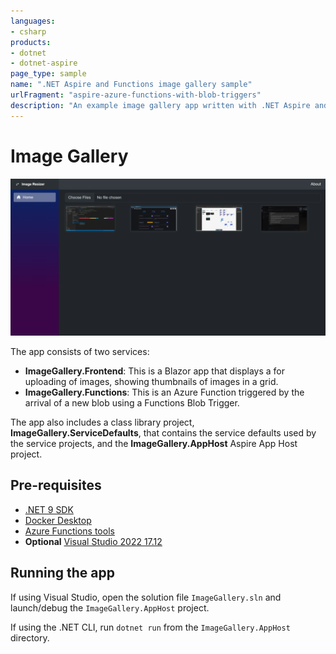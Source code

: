 ```yaml
---
languages:
- csharp
products:
- dotnet
- dotnet-aspire
page_type: sample
name: ".NET Aspire and Functions image gallery sample"
urlFragment: "aspire-azure-functions-with-blob-triggers"
description: "An example image gallery app written with .NET Aspire and Azure Functions."
---
```


# Image Gallery

![Screenshot of the web frontend the .NET Aspire with Azure Functions sample](./images/aspire-with-functions.png)

The app consists of two services:

- **ImageGallery.Frontend**: This is a Blazor app that displays a for uploading of images, showing thumbnails of images in a grid.
- **ImageGallery.Functions**: This is an Azure Function triggered by the arrival of a new blob using a Functions Blob Trigger.

The app also includes a class library project, **ImageGallery.ServiceDefaults**, that contains the service defaults used by the service projects, and the **ImageGallery.AppHost** Aspire App Host project.

## Pre-requisites

- [.NET 9 SDK](https://dotnet.microsoft.com/download/dotnet/9.0)
- [Docker Desktop](https://www.docker.com/products/docker-desktop/)
- [Azure Functions tools](https://learn.microsoft.com/azure/azure-functions/functions-run-local?tabs=windows%2Cisolated-process%2Cnode-v4%2Cpython-v2%2Chttp-trigger%2Ccontainer-apps&pivots=programming-language-csharp)
- **Optional** [Visual Studio 2022 17.12](https://visualstudio.microsoft.com/vs/preview/)

## Running the app

If using Visual Studio, open the solution file `ImageGallery.sln` and launch/debug the `ImageGallery.AppHost` project.

If using the .NET CLI, run `dotnet run` from the `ImageGallery.AppHost` directory.

